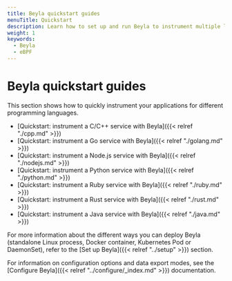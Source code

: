 ```yaml
---
title: Beyla quickstart guides
menuTitle: Quickstart
description: Learn how to set up and run Beyla to instrument multiple languages.
weight: 1
keywords:
  - Beyla
  - eBPF
---
```


# Beyla quickstart guides

This section shows how to quickly instrument your applications for different programming languages.

- [Quickstart: instrument a C/C++ service with Beyla]({{< relref "./cpp.md" >}})
- [Quickstart: instrument a Go service with Beyla]({{< relref "./golang.md" >}})
- [Quickstart: instrument a Node.js service with Beyla]({{< relref "./nodejs.md" >}})
- [Quickstart: instrument a Python service with Beyla]({{< relref "./python.md" >}})
- [Quickstart: instrument a Ruby service with Beyla]({{< relref "./ruby.md" >}})
- [Quickstart: instrument a Rust service with Beyla]({{< relref "./rust.md" >}})
- [Quickstart: instrument a Java service with Beyla]({{< relref "./java.md" >}})

For more information about the different ways you can deploy Beyla (standalone Linux process, Docker container,
Kubernetes Pod or DaemonSet), refer to the [Set up Beyla]({{< relref "../setup" >}}) section.

For information on configuration options and data export modes, see the [Configure Beyla]({{< relref "../configure/_index.md" >}}) documentation.
